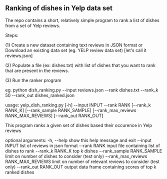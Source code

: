 
Ranking of dishes in Yelp data set 
----------------------------------

The repo contains a short, relatively simple program to rank a list of dishes from a set of Yelp reviews. 

Steps:

(1) Create a new dataset containing text reviews in JSON format or Download an existing data set (eg. YELP review data set) [let's call it reviews.json]

(2) Populate a file (ex: dishes.txt) with list of dishes that you want to rank that are present in the reviews.

(3) Run the ranker program

eg. python dish_ranking.py --input reviews.json --rank dishes.txt --rank_k 50 --rank_out dishes_ranked.json

usage: yelp_dish_ranking.py [-h] --input INPUT --rank RANK [--rank_k RANK_K]
                            [--rank_sample RANK_SAMPLE]
                            [--rank_max_reviews RANK_MAX_REVIEWS]
                            [--rank_out RANK_OUT]

This program ranks a given set of dishes based their occurence in Yelp reviews

optional arguments:
  -h, --help            show this help message and exit
  --input INPUT         list of reviews in json format
  --rank RANK           input file containing list of dishes to rank
  --rank_k RANK_K       top k dishes
  --rank_sample RANK_SAMPLE
                        limit on number of dishes to consider (test only)
  --rank_max_reviews RANK_MAX_REVIEWS
                        limit on number of relevant reviews to consider (test
                        only)
  --rank_out RANK_OUT   output data frame containing scores of top k ranked
                        dishes

